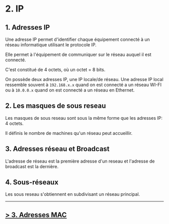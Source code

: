 # 2. IP

## 1. Adresses IP

Une adresse IP permet d'identifier chaque équipement connecté à un réseau informatique
utilisant le protocole IP.

Elle permet à l'équipement de communiquer sur le réseau auquel il est connecté.

C'est constitué de 4 octets, où un octet = 8 bits.

On possède deux adresses IP, une IP locale/de réseau.
Une adresse IP local ressemble souvent à `192.168.x.x` quand on est connecté a un réseau WI-FI ou à `10.0.0.x` quand on est connecté a un réseau en Ethernet.

## 2. Les masques de sous reseau

Les masques de sous reseau sont sous la même forme que les adresses IP: 4 octets.

Il définis le nombre de machines qu'un réseau peut accueillir.

## 3. Adresses réseau et Broadcast

L'adresse de réseau est la première adresse d'un reseau et l'adresse de broadcast est la dernière.

## 4. Sous-réseaux

Les sous reseau s'obtiennent en subdivisant un réseau principal.

---

## [> 3. Adresses MAC](./3-adresses-mac.md)
